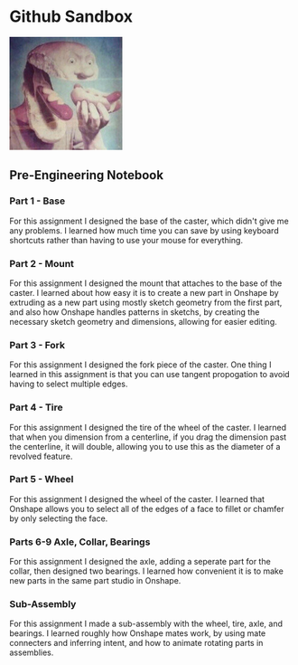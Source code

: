 # Github Sandbox
<img src="AddImage.jpg" alt="alt text" width="200" height="200">

## Pre-Engineering Notebook

### Part 1 - Base
For this assignment I designed the base of the caster, which didn't give me any problems. I learned how much time you can save by using keyboard shortcuts rather than having to use your mouse for everything.

### Part 2 - Mount
For this assignment I designed the mount that attaches to the base of the caster. I learned about how easy it is to create a new part in Onshape by extruding as a new part using mostly sketch geometry from the first part, and also how Onshape handles patterns in sketchs, by creating the necessary sketch geometry and dimensions, allowing for easier editing.

### Part 3 - Fork
For this assignment I designed the fork piece of the caster. One thing I learned in this assignment is that you can use tangent propogation to avoid having to select multiple edges.

### Part 4 - Tire
For this assignment I designed the tire of the wheel of the caster. I learned that when you dimension from a centerline, if you drag the dimension past the centerline, it will double, allowing you to use this as the diameter of a revolved feature.

### Part 5 - Wheel
For this assignment I designed the wheel of the caster. I learned that Onshape allows you to select all of the edges of a face to fillet or chamfer by only selecting the face.

### Parts 6-9 Axle, Collar, Bearings
For this assignment I designed the axle, adding a seperate part for the collar, then designed two bearings. I learned how convenient it is to make new parts in the same part studio in Onshape.

### Sub-Assembly
For this assignment I made a sub-assembly with the wheel, tire, axle, and bearings. I learned roughly how Onshape mates work, by using mate connecters and inferring intent, and how to animate rotating parts in assemblies.
